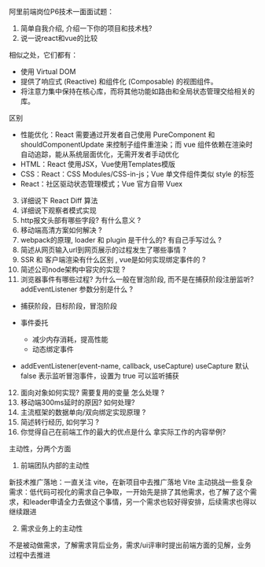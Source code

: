 阿里前端岗位P6技术一面面试题：

1. 简单自我介绍, 介绍一下你的项目和技术栈?
2. 说一说react和vue的比较

相似之处，它们都有：
- 使用 Virtual DOM
- 提供了响应式 (Reactive) 和组件化 (Composable) 的视图组件。
- 将注意力集中保持在核心库，而将其他功能如路由和全局状态管理交给相关的库。

区别
- 性能优化：React 需要通过开发者自己使用 PureComponent 和 shouldComponentUpdate 来控制子组件重渲染；而 vue 组件依赖在渲染时自动追踪，能从系统层面优化，无需开发者手动优化
- HTML：React 使用JSX，Vue使用Templates模版
- CSS：React：CSS Modules/CSS-in-js；Vue 单文件组件类似 style 的标签
- React：社区驱动状态管理模式；Vue 官方自带 Vuex

3. 详细说下 React Diff 算法
4. 详细说下观察者模式实现
5. http报文头部有哪些字段? 有什么意义 ?
6. 移动端高清方案如何解决 ?
7. webpack的原理, loader 和 plugin 是干什么的? 有自己手写过么 ?
8. 简述从网页输入url到网页展示的过程发生了哪些事情 ?
9. SSR 和 客户端渲染有什么区别 , vue是如何实现绑定事件的 ?
10. 简述公司node架构中容灾的实现 ?
11. 浏览器事件有哪些过程? 为什么一般在冒泡阶段, 而不是在捕获阶段注册监听? addEventListener 参数分别是什么 ?

- 捕获阶段，目标阶段，冒泡阶段

- 事件委托
  - 减少内存消耗，提高性能
  - 动态绑定事件

- addEventListener(event-name, callback, useCapture)
useCapture 默认 false 表示监听冒泡事件，设置为 true 可以监听捕获

12. 面向对象如何实现? 需要复用的变量 怎么处理 ?
13. 移动端300ms延时的原因? 如何处理?
14. 主流框架的数据单向/双向绑定实现原理 ?
15. 简述转行经历, 如何学习 ?
16. 你觉得自己在前端工作的最大的优点是什么 拿实际工作的内容举例?

主动性，分两个方面
1. 前端团队内部的主动性

新技术推广落地：一直关注 vite，在新项目中去推广落地 Vite
主动挑战一些复杂需求：低代码可视化的需求自己争取，一开始先是排了其他需求，也了解了这个需求，和leader申请全力去做这个事情，另一个需求也较好得安排，后续需求也得以继续跟进

2. 需求业务上的主动性

不是被动做需求，了解需求背后业务，需求/ui评审时提出前端方面的见解，业务过程中去推进

